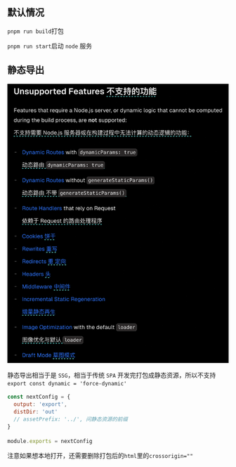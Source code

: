 ## 默认情况

`pnpm run build`打包

`pnpm run start`启动 `node` 服务

## 静态导出

![alt text](next-deploy-1.png)

静态导出相当于是 `SSG`，相当于传统 `SPA` 开发完打包成静态资源，所以不支持 `export const dynamic = 'force-dynamic'`

```js
const nextConfig = {
  output: 'export',
  distDir: 'out'
  // assetPrefix: '../', 问静态资源的前缀
}

module.exports = nextConfig
```

注意如果想本地打开，还需要删除打包后的`html`里的`crossorigin=""`
